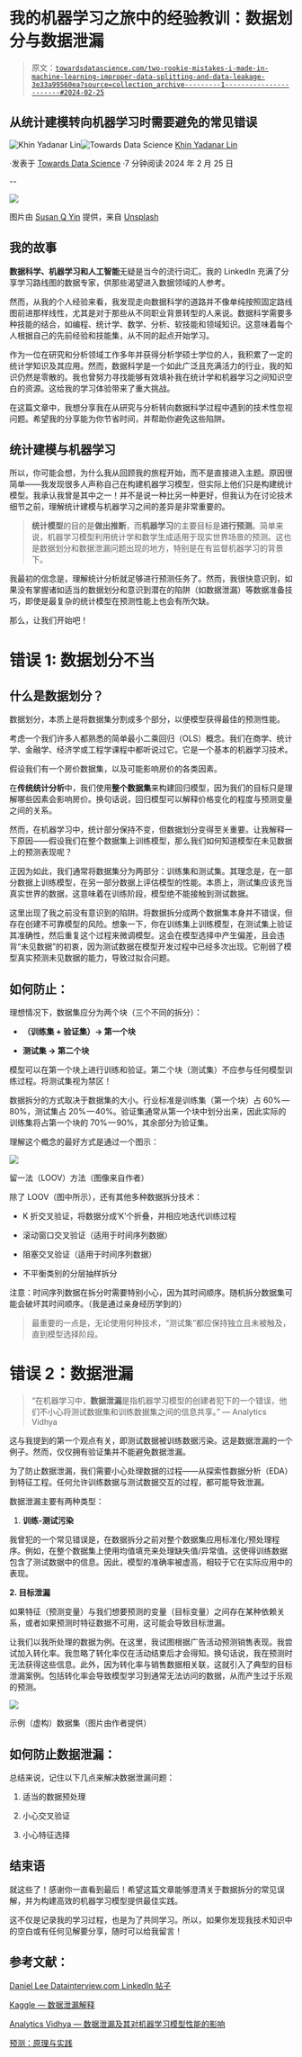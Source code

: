 # 我的机器学习之旅中的经验教训：数据划分与数据泄漏

> 原文：[`towardsdatascience.com/two-rookie-mistakes-i-made-in-machine-learning-improper-data-splitting-and-data-leakage-3e33a99560ea?source=collection_archive---------1-----------------------#2024-02-25`](https://towardsdatascience.com/two-rookie-mistakes-i-made-in-machine-learning-improper-data-splitting-and-data-leakage-3e33a99560ea?source=collection_archive---------1-----------------------#2024-02-25)

## 从统计建模转向机器学习时需要避免的常见错误

[](https://medium.com/@khinydnlin_310?source=post_page---byline--3e33a99560ea--------------------------------)![Khin Yadanar Lin](https://medium.com/@khinydnlin_310?source=post_page---byline--3e33a99560ea--------------------------------)[](https://towardsdatascience.com/?source=post_page---byline--3e33a99560ea--------------------------------)![Towards Data Science](https://towardsdatascience.com/?source=post_page---byline--3e33a99560ea--------------------------------) [Khin Yadanar Lin](https://medium.com/@khinydnlin_310?source=post_page---byline--3e33a99560ea--------------------------------)

·发表于 [Towards Data Science](https://towardsdatascience.com/?source=post_page---byline--3e33a99560ea--------------------------------) ·7 分钟阅读·2024 年 2 月 25 日

--

![](img/61b1e12ac5adb638a6f48a7ce5d93b04.png)

图片由 [Susan Q Yin](https://unsplash.com/@syinq?utm_source=medium&utm_medium=referral) 提供，来自 [Unsplash](https://unsplash.com/?utm_source=medium&utm_medium=referral)

## 我的故事

**数据科学、机器学习和人工智能**无疑是当今的流行词汇。我的 LinkedIn 充满了分享学习路线图的数据专家，供那些渴望进入数据领域的人参考。

然而，从我的个人经验来看，我发现走向数据科学的道路并不像单纯按照固定路线图前进那样线性，尤其是对于那些从不同职业背景转型的人来说。数据科学需要多种技能的结合，如编程、统计学、数学、分析、软技能和领域知识。这意味着每个人根据自己的先前经验和技能集，从不同的起点开始学习。

作为一位在研究和分析领域工作多年并获得分析学硕士学位的人，我积累了一定的统计学知识及其应用。然而，数据科学是一个如此广泛且充满活力的行业，我的知识仍然是零散的。我也曾努力寻找能够有效填补我在统计学和机器学习之间知识空白的资源。这给我的学习体验带来了重大挑战。

在这篇文章中，我想分享我在从研究与分析转向数据科学过程中遇到的技术性忽视问题。希望我的分享能为你节省时间，并帮助你避免这些陷阱。

## 统计建模与机器学习

所以，你可能会想，为什么我从回顾我的旅程开始，而不是直接进入主题。原因很简单——我发现很多人声称自己在构建机器学习模型，但实际上他们只是构建统计模型。我承认我曾是其中之一！并不是说一种比另一种更好，但我认为在讨论技术细节之前，理解统计建模与机器学习之间的差异是非常重要的。

> **统计模型**的目的是**做出推断**，而**机器学习**的主要目标是**进行预测**。简单来说，机器学习模型利用统计学和数学生成适用于现实世界场景的预测。这也是数据划分和数据泄漏问题出现的地方，特别是在有监督机器学习的背景下。

我最初的信念是，理解统计分析就足够进行预测任务了。然而，我很快意识到，如果没有掌握诸如适当的数据划分和意识到潜在的陷阱（如数据泄漏）等数据准备技巧，即使是最复杂的统计模型在预测性能上也会有所欠缺。

那么，让我们开始吧！

# **错误 1: 数据划分不当**

## **什么是数据划分？**

数据划分，本质上是将数据集分割成多个部分，以便模型获得最佳的预测性能。

考虑一个我们许多人都熟悉的简单最小二乘回归（OLS）概念。我们在商学、统计学、金融学、经济学或工程学课程中都听说过它。它是一个基本的机器学习技术。

假设我们有一个房价数据集，以及可能影响房价的各类因素。

在**传统统计分析**中，我们使用**整个数据集**来构建回归模型，因为我们的目标只是理解哪些因素会影响房价。换句话说，回归模型可以解释价格变化的程度与预测变量之间的关系。

然而，在机器学习中，统计部分保持不变，但数据划分变得至关重要。让我解释一下原因——假设我们在整个数据集上训练模型，那么我们如何知道模型在未见数据上的预测表现呢？

正因为如此，我们通常将数据集分为两部分：训练集和测试集。其理念是，在一部分数据上训练模型，在另一部分数据上评估模型的性能。本质上，测试集应该充当真实世界的数据，这意味着在训练阶段，模型绝不能接触到测试数据。

这里出现了我之前没有意识到的陷阱。将数据拆分成两个数据集本身并不错误，但存在创建不可靠模型的风险。想象一下，你在训练集上训练模型，在测试集上验证其准确性，然后重复这个过程来微调模型。这会在模型选择中产生偏差，且会违背“未见数据”的初衷，因为测试数据在模型开发过程中已经多次出现。它削弱了模型真实预测未见数据的能力，导致过拟合问题。

## **如何防止：**

理想情况下，数据集应分为两个块（三个不同的拆分）：

+   **（训练集 + 验证集）→ 第一个块**

+   **测试集 → 第二个块**

模型可以在第一个块上进行训练和验证。第二个块（测试集）不应参与任何模型训练过程。将测试集视为禁区！

数据拆分的方式取决于数据集的大小。行业标准是训练集（第一个块）占 60% — 80%，测试集占 20% — 40%。验证集通常从第一个块中划分出来，因此实际的训练集将占第一个块的 70% — 90%，其余部分为验证集。

理解这个概念的最好方式是通过一个图示：

![](img/6105336a31da32444fe35c89d8af593c.png)

留一法（LOOV）方法（图像来自作者）

除了 LOOV（图中所示），还有其他多种数据拆分技术：

+   K 折交叉验证，将数据分成‘K’个折叠，并相应地迭代训练过程

+   滚动窗口交叉验证（适用于时间序列数据）

+   阻塞交叉验证（适用于时间序列数据）

+   不平衡类别的分层抽样拆分

注意：时间序列数据在拆分时需要特别小心，因为其时间顺序。随机拆分数据集可能会破坏其时间顺序。（我是通过亲身经历学到的）

> 最重要的一点是，无论使用何种技术，“测试集”都应保持独立且未被触及，直到模型选择阶段。

# **错误 2：数据泄漏**

> “在机器学习中，**数据泄漏**是指机器学习模型的创建者犯下的一个错误，他们不小心将测试数据集和训练数据集之间的信息共享。” — Analytics Vidhya

这与我提到的第一个观点有关，即测试数据被训练数据污染。这是数据泄漏的一个例子。然而，仅仅拥有验证集并不能避免数据泄漏。

为了防止数据泄漏，我们需要小心处理数据的过程——从探索性数据分析（EDA）到特征工程。任何允许训练数据与测试数据交互的过程，都可能导致泄漏。

数据泄漏主要有两种类型：

1.  **训练-测试污染**

我曾犯的一个常见错误是，在数据拆分之前对整个数据集应用标准化/预处理程序。例如，在整个数据集上使用均值填充来处理缺失值/异常值。这使得训练数据包含了测试数据中的信息。因此，模型的准确率被虚高，相较于它在实际应用中的表现。

**2\. 目标泄漏**

如果特征（预测变量）与我们想要预测的变量（目标变量）之间存在某种依赖关系，或者如果预测时特征数据不可用，这可能会导致目标泄漏。

让我们以我所处理的数据为例。在这里，我试图根据广告活动预测销售表现。我尝试加入转化率。我忽略了转化率仅在活动结束后才会得知。换句话说，我在预测时无法获得这些信息。此外，因为转化率与销售数据相关联，这就引入了典型的目标泄漏案例。包括转化率会导致模型学习到通常无法访问的数据，从而产生过于乐观的预测。

![](img/770a023e6724fb3763738400109bd951.png)

示例（虚构）数据集（图片由作者提供）

## 如何防止数据泄漏：

总结来说，记住以下几点来解决数据泄漏问题：

1.  适当的数据预处理

1.  小心交叉验证

1.  小心特征选择

## **结束语**

就这些了！感谢你一直看到最后！希望这篇文章能够澄清关于数据拆分的常见误解，并为构建高效的机器学习模型提供最佳实践。

这不仅是记录我的学习过程，也是为了共同学习。所以，如果你发现我技术知识中的空白或有任何见解要分享，随时可以给我留言！

## 参考文献：

[Daniel Lee Datainterview.com LinkedIn 帖子](https://www.linkedin.com/posts/danleedata_choosing-your-model-on-%3F%3F%3F%3F%3F-%3F%3F-activity-7158131388976693248-FXUT?utm_source=share&utm_medium=member_desktop)

[Kaggle — 数据泄漏解释](https://www.kaggle.com/code/alexisbcook/data-leakage)

[Analytics Vidhya — 数据泄漏及其对机器学习模型性能的影响](https://www.analyticsvidhya.com/blog/2021/07/data-leakage-and-its-effect-on-the-performance-of-an-ml-model/)

[预测：原理与实践](https://otexts.com/fpp3/tscv.html)
